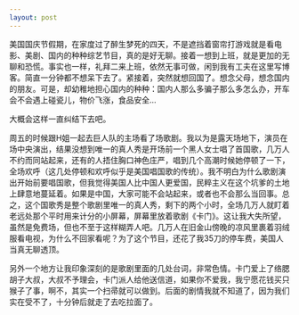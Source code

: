 ```yaml
---
layout: post
---
```

美国国庆节假期，在家度过了醉生梦死的四天，不是遮挡着窗帘打游戏就是看电影、美剧、国内的种种综艺节目，真的是好无聊。接着一想到上班，就是更加的无聊和恐慌。事实也一样，礼拜二来上班，依然无事可做，闲到我有工夫在这里写博客。简直一分钟都不想呆下去了。紧接着，突然就想回国了。想念父母，想念国内的朋友。可是，却幼稚地担心国内的种种：国内人那么多骗子那么多怎么办，开车会不会遇上碰瓷儿，物价飞涨，食品安全...

大概会这样一直纠结下去吧。

周五的时候跟H姐一起去巨人队的主场看了场歌剧。我以为是露天场地下，演员在场中央演出，结果没想到唯一的真人秀是开场前一个黑人女士唱了首国歌，几万人不约而同站起来，还有的人捂住胸口神色庄严，唱到几个高潮时候她停顿了一下，全场欢呼（这几处停顿和欢呼似乎是美国唱国歌的传统）。我不明白为什么歌剧演出开始前要唱国歌，但我觉得美国人比中国人更爱国，民粹主义在这个坑爹的土地上肆意地蔓延着。如果是中国，大家可能不会站起来，或者也不会那么当回事。总之，这个国歌秀是整个歌剧里唯一的真人秀，剩下的两个小时，全场几万人就盯着老远处那个平时用来计分的小屏幕，屏幕里放着歌剧《卡门》。这让我大失所望，虽然是免费场，但也不至于这样糊弄人吧。几万人在旧金山傍晚的凉风里裹着羽绒服看电视，为什么不回家看呢？为了这个节目，还花了我35刀的停车费，美国人当真无聊透顶。

另外一个地方让我印象深刻的是歌剧里面的几处台词，非常色情。卡门爱上了络腮胡子大叔，大叔不予理会，卡门派人给他送信道，如果你不爱我，我宁愿花钱买只猴子了事，啊不，其实一个扫帚就可以做到。后面的剧情我就不知道了，因为我们实在受不了，十分钟后就走了去吃拉面了。
